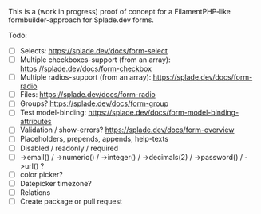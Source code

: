 This is a (work in progress) proof of concept for a FilamentPHP-like formbuilder-approach for Splade.dev forms.

Todo:
- [ ] Selects: https://splade.dev/docs/form-select
- [ ] Multiple checkboxes-support (from an array): https://splade.dev/docs/form-checkbox
- [ ] Multiple radios-support (from an array): https://splade.dev/docs/form-radio
- [ ] Files: https://splade.dev/docs/form-radio
- [ ] Groups? https://splade.dev/docs/form-group
- [ ] Test model-binding: https://splade.dev/docs/form-model-binding-attributes
- [ ] Validation / show-errors? https://splade.dev/docs/form-overview
- [ ] Placeholders, prepends, appends, help-texts
- [ ] Disabled / readonly / required
- [ ] ->email() / ->numeric() / ->integer() / ->decimals(2) / ->password() / ->url() ?
- [ ] color picker?
- [ ] Datepicker timezone?
- [ ] Relations
- [ ] Create package or pull request
